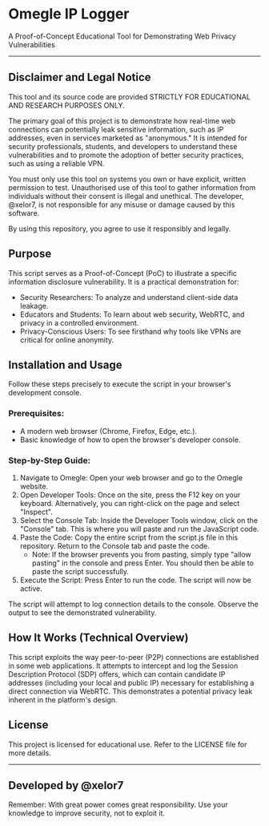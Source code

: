 # Omegle IP Logger

A Proof-of-Concept Educational Tool for Demonstrating Web Privacy Vulnerabilities

---

## Disclaimer and Legal Notice

This tool and its source code are provided STRICTLY FOR EDUCATIONAL AND RESEARCH PURPOSES ONLY.

The primary goal of this project is to demonstrate how real-time web connections can potentially leak sensitive information, such as IP addresses, even in services marketed as "anonymous." It is intended for security professionals, students, and developers to understand these vulnerabilities and to promote the adoption of better security practices, such as using a reliable VPN.

You must only use this tool on systems you own or have explicit, written permission to test. Unauthorised use of this tool to gather information from individuals without their consent is illegal and unethical. The developer, @xelor7, is not responsible for any misuse or damage caused by this software.

By using this repository, you agree to use it responsibly and legally.

## Purpose

This script serves as a Proof-of-Concept (PoC) to illustrate a specific information disclosure vulnerability. It is a practical demonstration for:

- Security Researchers: To analyze and understand client-side data leakage.
- Educators and Students: To learn about web security, WebRTC, and privacy in a controlled environment.
- Privacy-Conscious Users: To see firsthand why tools like VPNs are critical for online anonymity.

## Installation and Usage

Follow these steps precisely to execute the script in your browser's development console.

### Prerequisites:
- A modern web browser (Chrome, Firefox, Edge, etc.).
- Basic knowledge of how to open the browser's developer console.

### Step-by-Step Guide:

1.  Navigate to Omegle: Open your web browser and go to the Omegle website.
2.  Open Developer Tools: Once on the site, press the F12 key on your keyboard. Alternatively, you can right-click on the page and select "Inspect".
3.  Select the Console Tab: Inside the Developer Tools window, click on the "Console" tab. This is where you will paste and run the JavaScript code.
4.  Paste the Code: Copy the entire script from the script.js file in this repository. Return to the Console tab and paste the code.
    - Note: If the browser prevents you from pasting, simply type "allow pasting" in the console and press Enter. You should then be able to paste the script successfully.
5.  Execute the Script: Press Enter to run the code. The script will now be active.

The script will attempt to log connection details to the console. Observe the output to see the demonstrated vulnerability.

## How It Works (Technical Overview)

This script exploits the way peer-to-peer (P2P) connections are established in some web applications. It attempts to intercept and log the Session Description Protocol (SDP) offers, which can contain candidate IP addresses (including your local and public IP) necessary for establishing a direct connection via WebRTC. This demonstrates a potential privacy leak inherent in the platform's design.

## License

This project is licensed for educational use. Refer to the LICENSE file for more details.

---

## Developed by @xelor7

Remember: With great power comes great responsibility. Use your knowledge to improve security, not to exploit it.
